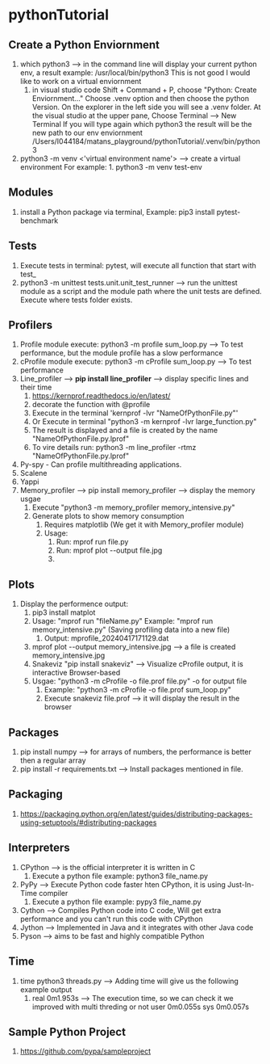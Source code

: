 # pythonTutorial

## Create a Python Enviornment
1. which python3 --> in the command line will display your current python env, a result example: /usr/local/bin/python3
This is not good I would like to work on a virtual enviornment
    1. in visual studio code  Shift + Command + P, choose "Python: Create Enviornment..." Choose .venv option and then choose the python Version.
    On the explorer in the left side you will see a .venv folder.
    At the visual studio at the upper pane, Choose Terminal --> New Terminal
    If you will type again which python3 the result will be the new path to our env enviornment /Users/I044184/matans_playground/pythonTutorial/.venv/bin/python3
2. python3 -m venv <'virtual environment name'> --> create a virtual environment
       For example:
       1. python3 -m venv test-env

## Modules
1. install a Python package via terminal, Example: pip3 install pytest-benchmark

## Tests
1. Execute tests in terminal: pytest, will execute all function that start with test_
2. python3 -m unittest tests.unit.unit_test_runner  --> run the unittest module as a script and the module path where the unit tests are defined. Execute where tests folder exists.

## Profilers
1. Profile module execute: python3 -m profile sum_loop.py --> To test performance, but the module profile has a slow performance
2. cProfile module execute: python3 -m cProfile sum_loop.py --> To test performance
3. Line_profiler --> **pip install line_profiler** --> display specific lines and their time
   1. https://kernprof.readthedocs.io/en/latest/
   2.  decorate the function with @profile
   3.  Execute in the terminal 'kernprof -lvr "NameOfPythonFile.py"'
   4.  Or Execute in terminal "python3 -m kernprof -lvr large_function.py"
   5.  The result is displayed and a file is created by the name "NameOfPythonFile.py.lprof" 
   6.  To vire details run: python3 -m line_profiler -rtmz "NameOfPythonFile.py.lprof"
4. Py-spy - Can profile multithreading applications.
5. Scalene
6. Yappi
7. Memory_profiler --> pip install memory_profiler --> display the memory usgae
   1. Execute "python3 -m memory_profiler memory_intensive.py"
   2. Generate plots to show memory consumption
      1. Requires matplotlib (We get it with Memory_profiler module)
      2. Usage:
         1. Run: mprof run file.py
         2. Run: mprof plot --output file.jpg
         3. 
## Plots   
1. Display the performence output:
    1. pip3 install matplot
      1. Usage: "mprof run "fileName.py"  Example: "mprof run memory_intensive.py" (Saving profiling data into a new file)
         1. Output: mprofile_20240417171129.dat
      2. mprof plot --output memory_intensive.jpg --> a file is created memory_intensive.jpg
   1. Snakeviz "pip install snakeviz" --> Visualize cProfile output, it is interactive Browser-based
   2. Usgae: "python3 -m cProfile -o file.prof file.py" -o for output file
      1. Example: "python3 -m cProfile -o file.prof sum_loop.py"
      2. Execute snakeviz file.prof --> it will display the result in the browser

## Packages
1. pip install numpy --> for arrays of numbers, the performance is better then a regular array
2. pip install -r requirements.txt  --> Install packages mentioned in file.

## Packaging
1. https://packaging.python.org/en/latest/guides/distributing-packages-using-setuptools/#distributing-packages
   
## Interpreters
1. CPython --> is the official interpreter it is written in C
   1. Execute a python file example: python3 file_name.py
2. PyPy --> Execute Python code faster hten CPython, it is using Just-In-Time compiler
   1. Execute a python file example: pypy3 file_name.py
3. Cython --> Compiles Python code into C code, Will get extra performance and you can't run this code with CPython
4. Jython --> Implemented in Java and it integrates with other Java code
5. Pyson --> aims to be fast and highly compatible Python

## Time
1. time python3 threads.py --> Adding time will give us the following example output
   1. real    0m1.953s  --> The execution time, so we can check it we improved with multi threding or not
      user    0m0.055s
      sys     0m0.057s
## Sample Python Project
1. https://github.com/pypa/sampleproject
